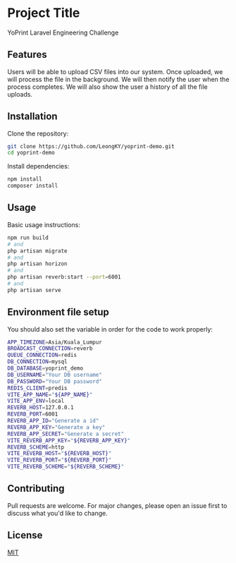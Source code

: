 
# Project Title

YoPrint Laravel Engineering Challenge

## Features

Users will be able to upload CSV files into our system. Once uploaded, we will process the file in the background. 
We will then notify the user when the process completes. We will also show the user a history of all the file uploads.

## Installation

Clone the repository:

```bash
git clone https://github.com/LeongKY/yoprint-demo.git
cd yoprint-demo
```

Install dependencies:

```bash
npm install
composer install
```

## Usage

Basic usage instructions:

```bash
npm run build
# and
php artisan migrate
# and
php artisan horizon
# and
php artisan reverb:start --port=6001
# and
php artisan serve
```

## Environment file setup

You should also set the variable in order for the code to work properly:

```bash
APP_TIMEZONE=Asia/Kuala_Lumpur
BROADCAST_CONNECTION=reverb
QUEUE_CONNECTION=redis
DB_CONNECTION=mysql
DB_DATABASE=yoprint_demo
DB_USERNAME="Your DB username"
DB_PASSWORD="Your DB password"
REDIS_CLIENT=predis
VITE_APP_NAME="${APP_NAME}"
VITE_APP_ENV=local
REVERB_HOST=127.0.0.1
REVERB_PORT=6001
REVERB_APP_ID="Generate a id"
REVERB_APP_KEY="Generate a key"
REVERB_APP_SECRET="Generate a secret"
VITE_REVERB_APP_KEY="${REVERB_APP_KEY}"
REVERB_SCHEME=http
VITE_REVERB_HOST="${REVERB_HOST}"
VITE_REVERB_PORT="${REVERB_PORT}"
VITE_REVERB_SCHEME="${REVERB_SCHEME}"
```

## Contributing

Pull requests are welcome. For major changes, please open an issue first to discuss what you'd like to change.

## License

[MIT](LICENSE)
